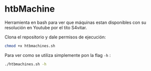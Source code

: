 # htbMachine

Herramienta en bash para ver que máquinas estan disponibles con su resolución en Youtube por el tito S4vitar.

Clona el repositorio y dale permisos de ejecución:

```bash
chmod +x htbmachines.sh
```

Para ver como se utiliza simplemente pon la flag `-h` :

```bash
./htbmachines.sh -h
```
